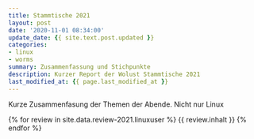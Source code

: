 ```yaml
---
title: Stammtische 2021
layout: post
date: '2020-11-01 08:34:00'
update_date: {{ site.text.post.updated }}
categories:
- linux
- worms
summary: Zusammenfassung und Stichpunkte
description: Kurzer Report der Wolust Stammtische 2021
last_modified_at: {{ page.last_modified_at }}
---
```


Kurze Zusammenfasung der Themen der Abende. Nicht nur Linux

 {% for review  in site.data.review-2021.linuxuser %}
      {{ review.inhalt }} 
 {% endfor %}

